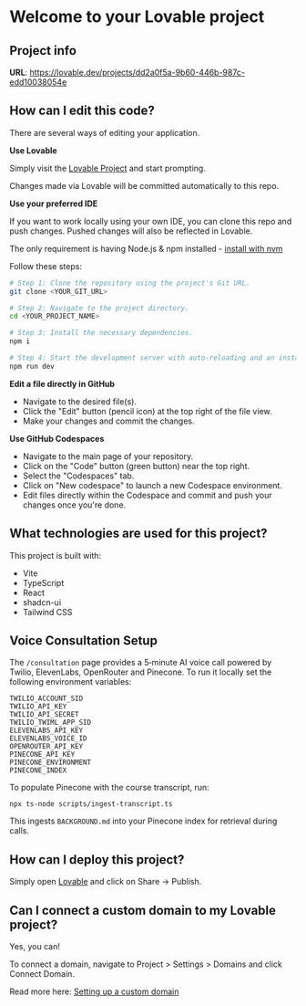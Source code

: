 # Welcome to your Lovable project

## Project info

**URL**: https://lovable.dev/projects/dd2a0f5a-9b60-446b-987c-edd10038054e

## How can I edit this code?

There are several ways of editing your application.

**Use Lovable**

Simply visit the [Lovable Project](https://lovable.dev/projects/dd2a0f5a-9b60-446b-987c-edd10038054e) and start prompting.

Changes made via Lovable will be committed automatically to this repo.

**Use your preferred IDE**

If you want to work locally using your own IDE, you can clone this repo and push changes. Pushed changes will also be reflected in Lovable.

The only requirement is having Node.js & npm installed - [install with nvm](https://github.com/nvm-sh/nvm#installing-and-updating)

Follow these steps:

```sh
# Step 1: Clone the repository using the project's Git URL.
git clone <YOUR_GIT_URL>

# Step 2: Navigate to the project directory.
cd <YOUR_PROJECT_NAME>

# Step 3: Install the necessary dependencies.
npm i

# Step 4: Start the development server with auto-reloading and an instant preview.
npm run dev
```

**Edit a file directly in GitHub**

- Navigate to the desired file(s).
- Click the "Edit" button (pencil icon) at the top right of the file view.
- Make your changes and commit the changes.

**Use GitHub Codespaces**

- Navigate to the main page of your repository.
- Click on the "Code" button (green button) near the top right.
- Select the "Codespaces" tab.
- Click on "New codespace" to launch a new Codespace environment.
- Edit files directly within the Codespace and commit and push your changes once you're done.

## What technologies are used for this project?

This project is built with:

- Vite
- TypeScript
- React
- shadcn-ui
- Tailwind CSS

## Voice Consultation Setup

The `/consultation` page provides a 5‑minute AI voice call powered by Twilio, ElevenLabs, OpenRouter and Pinecone. To run it locally set the following environment variables:

```
TWILIO_ACCOUNT_SID
TWILIO_API_KEY
TWILIO_API_SECRET
TWILIO_TWIML_APP_SID
ELEVENLABS_API_KEY
ELEVENLABS_VOICE_ID
OPENROUTER_API_KEY
PINECONE_API_KEY
PINECONE_ENVIRONMENT
PINECONE_INDEX
```

To populate Pinecone with the course transcript, run:

```
npx ts-node scripts/ingest-transcript.ts
```

This ingests `BACKGROUND.md` into your Pinecone index for retrieval during calls.

## How can I deploy this project?

Simply open [Lovable](https://lovable.dev/projects/dd2a0f5a-9b60-446b-987c-edd10038054e) and click on Share -> Publish.

## Can I connect a custom domain to my Lovable project?

Yes, you can!

To connect a domain, navigate to Project > Settings > Domains and click Connect Domain.

Read more here: [Setting up a custom domain](https://docs.lovable.dev/tips-tricks/custom-domain#step-by-step-guide)
